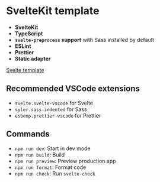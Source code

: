 # SvelteKit template

- **SvelteKit**
- **TypeScript**
- **`svelte-preprocess` support** with Sass installed by default
- **ESLint**
- **Prettier**
- **Static adapter**

[Svelte template](https://github.com/probablykasper/svelte-template)

## Recommended VSCode extensions

- `svelte.svelte-vscode` for Svelte
- `syler.sass-indented` for Sass
- `esbenp.prettier-vscode` for Prettier

## Commands

- `npm run dev`: Start in dev mode
- `npm run build`: Build
- `npm run preview`: Preview production app
- `npm run format`: Format code
- `npm run check`: Run `svelte-check`
